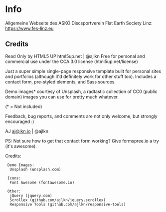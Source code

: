 # Info

Allgemeine Webseite des ASKÖ Discsportverein Flat Earth Society Linz:
<https://www.fes-linz.eu>

## Credits

Read Only by HTML5 UP
html5up.net | @ajlkn
Free for personal and commercial use under the CCA 3.0 license (html5up.net/license)

Just a super simple single-page responsive template built for personal sites and portfolios
(although it'd definitely work for other stuff too). Includes a contact form, pre-styled
elements, and Sass sources.

Demo images* courtesy of Unsplash, a radtastic collection of CC0 (public domain) images
you can use for pretty much whatever.

(* = Not included)

Feedback, bug reports, and comments are not only welcome, but strongly encouraged :)

AJ
aj@lkn.io | @ajlkn

PS: Not sure how to get that contact form working? Give formspree.io a try (it's awesome).

Credits:

```
 Demo Images:
  Unsplash (unsplash.com)

 Icons:
  Font Awesome (fontawesome.io)

 Other:
  jQuery (jquery.com)
  Scrollex (github.com/ajlkn/jquery.scrollex)
  Responsive Tools (github.com/ajlkn/responsive-tools)
```

